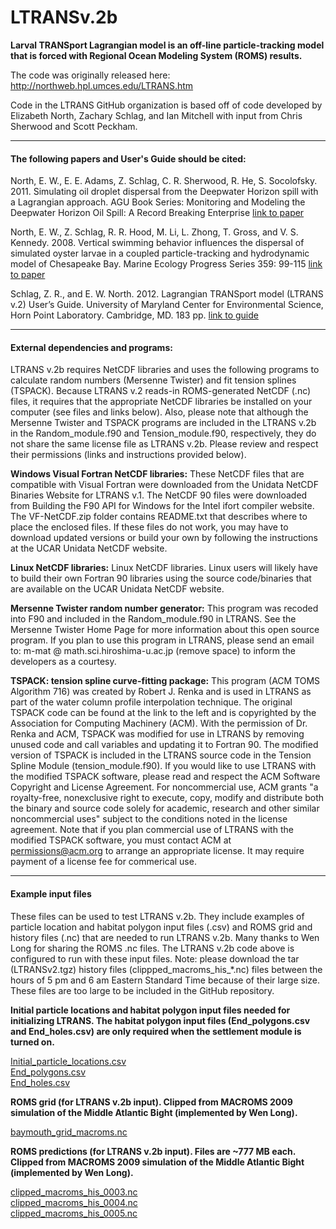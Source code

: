 # LTRANSv.2b
**Larval TRANSport Lagrangian model is an off-line particle-tracking model that is forced with Regional Ocean Modeling System (ROMS) results.**

The code was originally released here:
http://northweb.hpl.umces.edu/LTRANS.htm

Code in the LTRANS GitHub organization is based off of code developed by Elizabeth North, Zachary Schlag, and Ian Mitchell with input from Chris Sherwood and Scott Peckham.  

-------------------------------
#### The following papers and User's Guide should be cited:  

North, E. W., E. E. Adams, Z. Schlag, C. R. Sherwood, R. He, S. Socolofsky. 2011. Simulating oil droplet dispersal from the Deepwater Horizon spill with a Lagrangian approach. AGU Book Series: Monitoring and Modeling the Deepwater Horizon Oil Spill: A Record Breaking Enterprise  [link to paper]( http://onlinelibrary.wiley.com/doi/10.1029/2011GM001102/summary)

North, E. W., Z. Schlag, R. R. Hood, M. Li, L. Zhong, T. Gross, and V. S. Kennedy. 2008. Vertical swimming behavior influences the dispersal of simulated oyster larvae in a coupled particle-tracking and hydrodynamic model of Chesapeake Bay. Marine Ecology Progress Series 359: 99-115  [link to paper](https://doi.org/10.3354/meps07317)

Schlag, Z. R., and E. W. North. 2012. Lagrangian TRANSport model (LTRANS v.2) User’s Guide. University of Maryland Center for Environmental Science, Horn Point Laboratory. Cambridge, MD. 183 pp.  [link to guide](https://github.com/LTRANS/LTRANSv.2b/blob/master/LTRANSv2_UsersGuide_6Jan12.pdf)

-------------------------------
#### External dependencies and programs:

LTRANS v.2b requires NetCDF libraries and uses the following programs to calculate random numbers (Mersenne Twister) and fit tension splines (TSPACK). Because LTRANS v.2 reads-in ROMS-generated NetCDF (.nc) files, it requires that the appropriate NetCDF libraries be installed on your computer (see files and links below). Also, please note that although the Mersenne Twister and TSPACK programs are included in the LTRANS v.2b in the Random_module.f90 and Tension_module.f90, respectively, they do not share the same license file as LTRANS v.2b. Please review and respect their permissions (links and instructions provided below).

**Windows Visual Fortran NetCDF libraries:**
These NetCDF files that are compatible with Visual Fortran were downloaded from the Unidata NetCDF Binaries Website for LTRANS v.1. The NetCDF 90 files were downloaded from Building the F90 API for Windows for the Intel ifort compiler website. The VF-NetCDF.zip folder contains README.txt that describes where to place the enclosed files. If these files do not work, you may have to download updated versions or build your own by following the instructions at the UCAR Unidata NetCDF website.

**Linux NetCDF libraries:**
Linux NetCDF libraries. Linux users will likely have to build their own Fortran 90 libraries using the source code/binaries that are available on the UCAR Unidata NetCDF website.

**Mersenne Twister random number generator:**
This program was recoded into F90 and included in the Random_module.f90 in LTRANS. See the Mersenne Twister Home Page for more information about this open source program. If you plan to use this program in LTRANS, please send an email to: m-mat @ math.sci.hiroshima-u.ac.jp (remove space) to inform the developers as a courtesy.

**TSPACK: tension spline curve-fitting package:**
This program (ACM TOMS Algorithm 716) was created by Robert J. Renka and is used in LTRANS as part of the water column profile interpolation technique. The original TSPACK code can be found at the link to the left and is copyrighted by the Association for Computing Machinery (ACM). With the permission of Dr. Renka and ACM, TSPACK was modified for use in LTRANS by removing unused code and call variables and updating it to Fortran 90. The modified version of TSPACK is included in the LTRANS source code in the Tension Spline Module (tension_module.f90). If you would like to use LTRANS with the modified TSPACK software, please read and respect the ACM Software Copyright and License Agreement. For noncommercial use, ACM grants "a royalty-free, nonexclusive right to execute, copy, modify and distribute both the binary and source code solely for academic, research and other similar noncommercial uses" subject to the conditions noted in the license agreement. Note that if you plan commercial use of LTRANS with the modified TSPACK software, you must contact ACM at permissions@acm.org to arrange an appropriate license. It may require payment of a license fee for commerical use.

-------------------------------
#### Example input files

These files can be used to test LTRANS v.2b. They include examples of particle location and habitat polygon input files (.csv) and ROMS grid and history files (.nc) that are needed to run LTRANS v.2b. Many thanks to Wen Long for sharing the ROMS .nc files. The LTRANS v.2b code above is configured to run with these input files. Note: please download the tar (LTRANSv2.tgz) history files (clippped_macroms_his_*.nc) files between the hours of 5 pm and 6 am Eastern Standard Time because of their large size.  These files are too large to be included in the GitHub repository.  

**Initial particle locations and habitat polygon input files needed for initializing LTRANS. The habitat polygon input files (End_polygons.csv and End_holes.csv) are only required when the settlement module is turned on.**

[Initial_particle_locations.csv](http://northweb.hpl.umces.edu/LTRANS/LTRANS-v2/Initial_particle_locations.csv)  
[End_polygons.csv](http://northweb.hpl.umces.edu/LTRANS/LTRANS-v2/End_polygons.csv)  
[End_holes.csv](http://northweb.hpl.umces.edu/LTRANS/LTRANS-v2/End_holes.csv)


**ROMS grid (for LTRANS v.2b input). Clipped from MACROMS 2009 simulation of the Middle Atlantic Bight (implemented by Wen Long).**

[baymouth_grid_macroms.nc](http://northweb.hpl.umces.edu/LTRANS/LTRANS-v2/baymouth_grid_macroms.nc)

**ROMS predictions (for LTRANS v.2b input). Files are ~777 MB each. Clipped from MACROMS 2009 simulation of the Middle Atlantic Bight (implemented by Wen Long).**

[clipped_macroms_his_0003.nc](http://northweb.hpl.umces.edu/LTRANS/LTRANS-v2/clipped_macroms_his_0003.nc)  
[clipped_macroms_his_0004.nc](http://northweb.hpl.umces.edu/LTRANS/LTRANS-v2/clipped_macroms_his_0004.nc)  
[clipped_macroms_his_0005.nc](http://northweb.hpl.umces.edu/LTRANS/LTRANS-v2/clipped_macroms_his_0005.nc) 	
